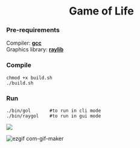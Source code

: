 <h1 align="center">Game of Life</h1>

### Pre-requirements
Compiler: <a href="https://gcc.gnu.org/"><b>gcc</b></a> <br>
Graphics library: <a href="https://raylib.com"><b>raylib</b></a>

### Compile
    chmod +x build.sh
    ./build.sh
### Run
    ./bin/gol       #to run in cli mode
    ./bin/raygol    #to run in gui mode

<img src="https://user-images.githubusercontent.com/38325426/210379972-81ab5e32-9e79-4d0e-95e5-e93869648e82.gif" align="center">

![ezgif com-gif-maker](https://user-images.githubusercontent.com/38325426/210379972-81ab5e32-9e79-4d0e-95e5-e93869648e82.gif)

